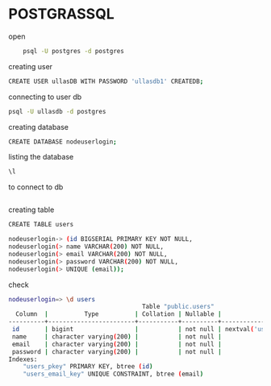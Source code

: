 # POSTGRASSQL

open

```bash
    psql -U postgres -d postgres
```

creating user

```bash
CREATE USER ullasDB WITH PASSWORD 'ullasdb1' CREATEDB;
```

connecting to user db

```bash
psql -U ullasdb -d postgres
```

creating database

```bash
CREATE DATABASE nodeuserlogin;
```

listing the database

```bash
\l
```

to connect to db

```\c nodeuserlogin
```

creating table

```bash
CREATE TABLE users
```

```bash
nodeuserlogin-> (id BIGSERIAL PRIMARY KEY NOT NULL,
nodeuserlogin(> name VARCHAR(200) NOT NULL,
nodeuserlogin(> email VARCHAR(200) NOT NULL,
nodeuserlogin(> password VARCHAR(200) NOT NULL,
nodeuserlogin(> UNIQUE (email));
```

check

```bash
nodeuserlogin=> \d users
                                     Table "public.users"
  Column  |          Type          | Collation | Nullable |              Default
----------+------------------------+-----------+----------+-----------------------------------
 id       | bigint                 |           | not null | nextval('users_id_seq'::regclass)
 name     | character varying(200) |           | not null |
 email    | character varying(200) |           | not null |
 password | character varying(200) |           | not null |
Indexes:
    "users_pkey" PRIMARY KEY, btree (id)
    "users_email_key" UNIQUE CONSTRAINT, btree (email)
```
